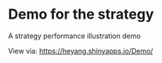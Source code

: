 # Demo for the strategy

A strategy performance illustration demo

View via: https://heyang.shinyapps.io/Demo/
